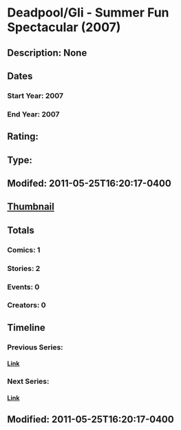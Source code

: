 # Deadpool/Gli - Summer Fun Spectacular (2007)
## Description: None
## Dates
### Start Year: 2007
### End Year: 2007
## Rating: 
## Type: 
## Modifed: 2011-05-25T16:20:17-0400
## [Thumbnail](http://i.annihil.us/u/prod/marvel/i/mg/b/60/4bad3380c6a0b.jpg)
## Totals
### Comics: 1
### Stories: 2
### Events: 0
### Creators: 0
## Timeline
### Previous Series: 
#### [Link]()
### Next Series: 
#### [Link]()
## Modified: 2011-05-25T16:20:17-0400